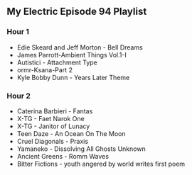 ## My Electric Episode 94 Playlist

### Hour 1
* Edie Skeard and Jeff Morton - Bell Dreams
* James Parrott-Ambient Things Vol.1-I
* Autistici - Attachment Type
* ormr-Ksana-Part 2
* Kyle Bobby Dunn - Years Later Theme

### Hour 2
* Caterina Barbieri - Fantas
* X-TG - Faet Narok One
* X-TG - Janitor of Lunacy
* Teen Daze - An Ocean On The Moon
* Cruel Diagonals - Praxis
* Yamaneko - Dissolving All Ghosts Unknown
* Ancient Greens - Romm Waves
* Bitter Fictions - youth angered by world writes first poem
